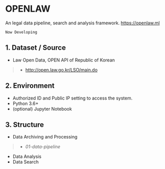 # OPENLAW
An legal data pipeline, search and analysis framework. https://openlaw.ml
```
Now Developing
```

## 1. Dataset / Source
 - Law Open Data, OPEN API of Republic of Korean
 > - http://open.law.go.kr/LSO/main.do

## 2. Environment
 - Authorized ID and Public IP setting to access the system.
 - Python 3.6+
 - (optional) Jupyter Notebook

## 3. Structure
 - Data Archiving and Processing
 > - *01-data-pipeline*
 - Data Analysis
 - Data Search
